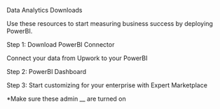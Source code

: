 Data Analytics Downloads

Use these resources to start measuring business success by deploying PowerBI.

Step 1: Download PowerBI Connector

Connect your data from Upwork to your PowerBI

Step 2: PowerBI Dashboard

Step 3: Start customizing for your enterprise with Expert Marketplace 

*Make sure these admin __ are turned on
